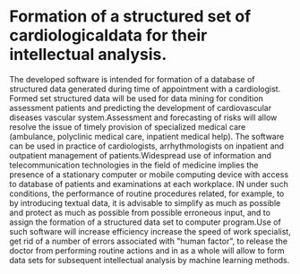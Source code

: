 # Formation of a structured set of cardiologicaldata for their intellectual analysis.
The developed software is intended for
formation of a database of structured data generated during
time of appointment with a cardiologist. Formed set
structured data will be used for
data mining for condition assessment
patients and predicting the development of cardiovascular diseases
vascular system.Assessment and forecasting of risks will allow
resolve the issue of timely provision of specialized
medical care (ambulance,
polyclinic medical care, inpatient medical
help). The software can be used in
practice of cardiologists, arrhythmologists on inpatient and
outpatient management of patients.Widespread use of information and telecommunication
technologies in the field of medicine implies the presence of a stationary
computer or mobile computing device with access to
database of patients and examinations at each workplace. IN
under such conditions, the performance of routine procedures related, for example, to
by introducing textual data, it is advisable to simplify as much as possible and
protect as much as possible from possible erroneous input, and
to assign the formation of a structured data set to
computer program.Use of such software
will increase efficiency increase the speed of work
specialist, get rid of a number of errors associated with "human
factor", to release the doctor from performing routine actions and in
as a whole will allow to form data sets for subsequent
intellectual analysis by machine learning methods.
